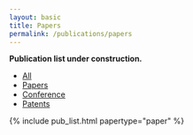```yaml
---
layout: basic
title: Papers
permalink: /publications/papers
---
```


**Publication list under construction.** 

<div class="tabs">
  <ul class="list-nomargin">
    <li><a href="{{ site.baseurl }}/publications/">All</a></li>
    <li class="is-active"><a href="{{ site.baseurl }}/publications/papers">Papers</a></li>
    <li><a href="{{ site.baseurl }}/publications/conference">Conference</a></li>
    <li><a href="{{ site.baseurl }}/publications/patents">Patents</a></li>
  </ul>
</div>

{% include pub_list.html papertype="paper" %}